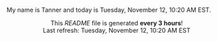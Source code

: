 My name is Tanner and today is Tuesday, November 12, 10:20 AM EST.

<p align="center">This <i>README</i> file is generated <b>every 3 hours</b>!</br>Last refresh: Tuesday, November 12, 10:20 AM EST<br /></p>
